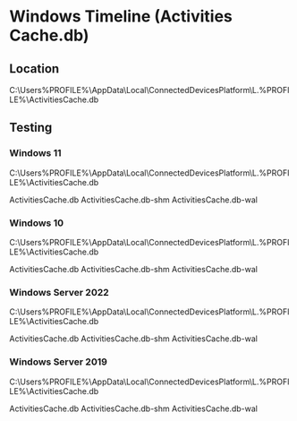 # Windows Timeline (Activities Cache.db)

## Location
C:\Users\%PROFILE%\AppData\Local\ConnectedDevicesPlatform\L.%PROFILE%\ActivitiesCache.db

## Testing

### Windows 11
C:\Users\%PROFILE%\AppData\Local\ConnectedDevicesPlatform\L.%PROFILE%\ActivitiesCache.db

ActivitiesCache.db
ActivitiesCache.db-shm
ActivitiesCache.db-wal

### Windows 10
C:\Users\%PROFILE%\AppData\Local\ConnectedDevicesPlatform\L.%PROFILE%\ActivitiesCache.db

ActivitiesCache.db
ActivitiesCache.db-shm
ActivitiesCache.db-wal

### Windows Server 2022
C:\Users\%PROFILE%\AppData\Local\ConnectedDevicesPlatform\L.%PROFILE%\ActivitiesCache.db

ActivitiesCache.db
ActivitiesCache.db-shm
ActivitiesCache.db-wal

### Windows Server 2019
C:\Users\%PROFILE%\AppData\Local\ConnectedDevicesPlatform\L.%PROFILE%\ActivitiesCache.db

ActivitiesCache.db
ActivitiesCache.db-shm
ActivitiesCache.db-wal